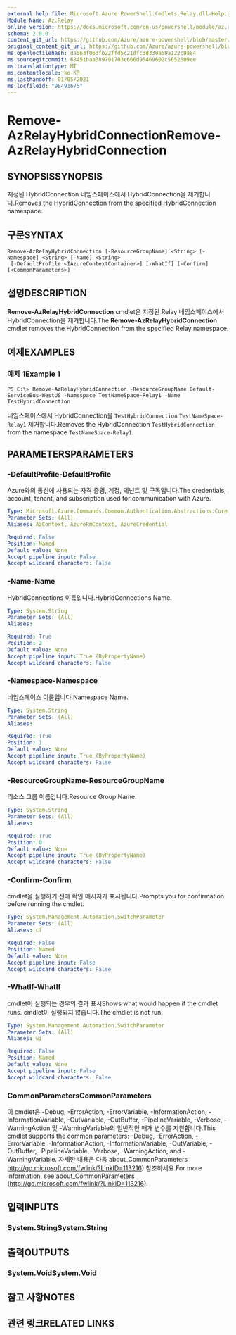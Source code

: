 ```yaml
---
external help file: Microsoft.Azure.PowerShell.Cmdlets.Relay.dll-Help.xml
Module Name: Az.Relay
online version: https://docs.microsoft.com/en-us/powershell/module/az.relay/remove-azrelayhybridconnection
schema: 2.0.0
content_git_url: https://github.com/Azure/azure-powershell/blob/master/src/Relay/Relay/help/Remove-AzRelayHybridConnection.md
original_content_git_url: https://github.com/Azure/azure-powershell/blob/master/src/Relay/Relay/help/Remove-AzRelayHybridConnection.md
ms.openlocfilehash: da563f063fb22ffd5c21dfc3d330a59a122c9a84
ms.sourcegitcommit: 68451baa389791703e666d95469602c5652609ee
ms.translationtype: MT
ms.contentlocale: ko-KR
ms.lasthandoff: 01/05/2021
ms.locfileid: "98491675"
---
```

# <span data-ttu-id="3f6e6-101">Remove-AzRelayHybridConnection</span><span class="sxs-lookup"><span data-stu-id="3f6e6-101">Remove-AzRelayHybridConnection</span></span>

## <span data-ttu-id="3f6e6-102">SYNOPSIS</span><span class="sxs-lookup"><span data-stu-id="3f6e6-102">SYNOPSIS</span></span>
<span data-ttu-id="3f6e6-103">지정된 HybridConnection 네임스페이스에서 HybridConnection을 제거합니다.</span><span class="sxs-lookup"><span data-stu-id="3f6e6-103">Removes the HybridConnection from the specified HybridConnection namespace.</span></span>

## <span data-ttu-id="3f6e6-104">구문</span><span class="sxs-lookup"><span data-stu-id="3f6e6-104">SYNTAX</span></span>

```
Remove-AzRelayHybridConnection [-ResourceGroupName] <String> [-Namespace] <String> [-Name] <String>
 [-DefaultProfile <IAzureContextContainer>] [-WhatIf] [-Confirm] [<CommonParameters>]
```

## <span data-ttu-id="3f6e6-105">설명</span><span class="sxs-lookup"><span data-stu-id="3f6e6-105">DESCRIPTION</span></span>
<span data-ttu-id="3f6e6-106">**Remove-AzRelayHybridConnection** cmdlet은 지정된 Relay 네임스페이스에서 HybridConnection을 제거합니다.</span><span class="sxs-lookup"><span data-stu-id="3f6e6-106">The **Remove-AzRelayHybridConnection** cmdlet removes the HybridConnection from the specified Relay namespace.</span></span>

## <span data-ttu-id="3f6e6-107">예제</span><span class="sxs-lookup"><span data-stu-id="3f6e6-107">EXAMPLES</span></span>

### <span data-ttu-id="3f6e6-108">예제 1</span><span class="sxs-lookup"><span data-stu-id="3f6e6-108">Example 1</span></span>
```
PS C:\> Remove-AzRelayHybridConnection -ResourceGroupName Default-ServiceBus-WestUS -Namespace TestNameSpace-Relay1 -Name TestHybridConnection
```

<span data-ttu-id="3f6e6-109">네임스페이스에서 HybridConnection을 `TestHybridConnection` `TestNameSpace-Relay1` 제거합니다.</span><span class="sxs-lookup"><span data-stu-id="3f6e6-109">Removes the HybridConnection `TestHybridConnection` from the namespace `TestNameSpace-Relay1`.</span></span>

## <span data-ttu-id="3f6e6-110">PARAMETERS</span><span class="sxs-lookup"><span data-stu-id="3f6e6-110">PARAMETERS</span></span>

### <span data-ttu-id="3f6e6-111">-DefaultProfile</span><span class="sxs-lookup"><span data-stu-id="3f6e6-111">-DefaultProfile</span></span>
<span data-ttu-id="3f6e6-112">Azure와의 통신에 사용되는 자격 증명, 계정, 테넌트 및 구독입니다.</span><span class="sxs-lookup"><span data-stu-id="3f6e6-112">The credentials, account, tenant, and subscription used for communication with Azure.</span></span>

```yaml
Type: Microsoft.Azure.Commands.Common.Authentication.Abstractions.Core.IAzureContextContainer
Parameter Sets: (All)
Aliases: AzContext, AzureRmContext, AzureCredential

Required: False
Position: Named
Default value: None
Accept pipeline input: False
Accept wildcard characters: False
```

### <span data-ttu-id="3f6e6-113">-Name</span><span class="sxs-lookup"><span data-stu-id="3f6e6-113">-Name</span></span>
<span data-ttu-id="3f6e6-114">HybridConnections 이름입니다.</span><span class="sxs-lookup"><span data-stu-id="3f6e6-114">HybridConnections Name.</span></span>

```yaml
Type: System.String
Parameter Sets: (All)
Aliases:

Required: True
Position: 2
Default value: None
Accept pipeline input: True (ByPropertyName)
Accept wildcard characters: False
```

### <span data-ttu-id="3f6e6-115">-Namespace</span><span class="sxs-lookup"><span data-stu-id="3f6e6-115">-Namespace</span></span>
<span data-ttu-id="3f6e6-116">네임스페이스 이름입니다.</span><span class="sxs-lookup"><span data-stu-id="3f6e6-116">Namespace Name.</span></span>

```yaml
Type: System.String
Parameter Sets: (All)
Aliases:

Required: True
Position: 1
Default value: None
Accept pipeline input: True (ByPropertyName)
Accept wildcard characters: False
```

### <span data-ttu-id="3f6e6-117">-ResourceGroupName</span><span class="sxs-lookup"><span data-stu-id="3f6e6-117">-ResourceGroupName</span></span>
<span data-ttu-id="3f6e6-118">리소스 그룹 이름입니다.</span><span class="sxs-lookup"><span data-stu-id="3f6e6-118">Resource Group Name.</span></span>

```yaml
Type: System.String
Parameter Sets: (All)
Aliases:

Required: True
Position: 0
Default value: None
Accept pipeline input: True (ByPropertyName)
Accept wildcard characters: False
```

### <span data-ttu-id="3f6e6-119">-Confirm</span><span class="sxs-lookup"><span data-stu-id="3f6e6-119">-Confirm</span></span>
<span data-ttu-id="3f6e6-120">cmdlet을 실행하기 전에 확인 메시지가 표시됩니다.</span><span class="sxs-lookup"><span data-stu-id="3f6e6-120">Prompts you for confirmation before running the cmdlet.</span></span>

```yaml
Type: System.Management.Automation.SwitchParameter
Parameter Sets: (All)
Aliases: cf

Required: False
Position: Named
Default value: None
Accept pipeline input: False
Accept wildcard characters: False
```

### <span data-ttu-id="3f6e6-121">-WhatIf</span><span class="sxs-lookup"><span data-stu-id="3f6e6-121">-WhatIf</span></span>
<span data-ttu-id="3f6e6-122">cmdlet이 실행되는 경우의 결과 표시</span><span class="sxs-lookup"><span data-stu-id="3f6e6-122">Shows what would happen if the cmdlet runs.</span></span>
<span data-ttu-id="3f6e6-123">cmdlet이 실행되지 않습니다.</span><span class="sxs-lookup"><span data-stu-id="3f6e6-123">The cmdlet is not run.</span></span>

```yaml
Type: System.Management.Automation.SwitchParameter
Parameter Sets: (All)
Aliases: wi

Required: False
Position: Named
Default value: None
Accept pipeline input: False
Accept wildcard characters: False
```

### <span data-ttu-id="3f6e6-124">CommonParameters</span><span class="sxs-lookup"><span data-stu-id="3f6e6-124">CommonParameters</span></span>
<span data-ttu-id="3f6e6-125">이 cmdlet은 -Debug, -ErrorAction, -ErrorVariable, -InformationAction, -InformationVariable, -OutVariable, -OutBuffer, -PipelineVariable, -Verbose, -WarningAction 및 -WarningVariable의 일반적인 매개 변수를 지원합니다.</span><span class="sxs-lookup"><span data-stu-id="3f6e6-125">This cmdlet supports the common parameters: -Debug, -ErrorAction, -ErrorVariable, -InformationAction, -InformationVariable, -OutVariable, -OutBuffer, -PipelineVariable, -Verbose, -WarningAction, and -WarningVariable.</span></span> <span data-ttu-id="3f6e6-126">자세한 내용은 다음 about_CommonParameters http://go.microsoft.com/fwlink/?LinkID=113216) 참조하세요.</span><span class="sxs-lookup"><span data-stu-id="3f6e6-126">For more information, see about_CommonParameters (http://go.microsoft.com/fwlink/?LinkID=113216).</span></span>

## <span data-ttu-id="3f6e6-127">입력</span><span class="sxs-lookup"><span data-stu-id="3f6e6-127">INPUTS</span></span>

### <span data-ttu-id="3f6e6-128">System.String</span><span class="sxs-lookup"><span data-stu-id="3f6e6-128">System.String</span></span>

## <span data-ttu-id="3f6e6-129">출력</span><span class="sxs-lookup"><span data-stu-id="3f6e6-129">OUTPUTS</span></span>

### <span data-ttu-id="3f6e6-130">System.Void</span><span class="sxs-lookup"><span data-stu-id="3f6e6-130">System.Void</span></span>

## <span data-ttu-id="3f6e6-131">참고 사항</span><span class="sxs-lookup"><span data-stu-id="3f6e6-131">NOTES</span></span>

## <span data-ttu-id="3f6e6-132">관련 링크</span><span class="sxs-lookup"><span data-stu-id="3f6e6-132">RELATED LINKS</span></span>
